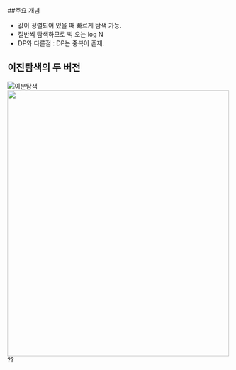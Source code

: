 ##주요 개념

- 값이 정렬되어 있을 때 빠르게 탐색 가능.
- 절반씩 탐색하므로 빅 오는 log N
- DP와 다른점 : DP는 중복이 존재.


## 이진탐색의 두 버전

![이분탐색](https://user-images.githubusercontent.com/97036481/148726179-4a8d4a9b-1517-40b9-8f8e-41dd8a311c6b.png)
<img src="![이분탐색](https://user-images.githubusercontent.com/97036481/148726179-4a8d4a9b-1517-40b9-8f8e-41dd8a311c6b.png)" width = "500px" height = "600px">??

